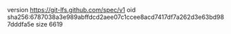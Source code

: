 version https://git-lfs.github.com/spec/v1
oid sha256:6787038a3e989abffdcd2aee07c1ccee8acd7417df7a262d3e63bd987dddfa5e
size 6619

